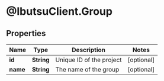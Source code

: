# @IbutsuClient.Group

## Properties

Name | Type | Description | Notes
------------ | ------------- | ------------- | -------------
**id** | **String** | Unique ID of the project | [optional] 
**name** | **String** | The name of the group | [optional] 


